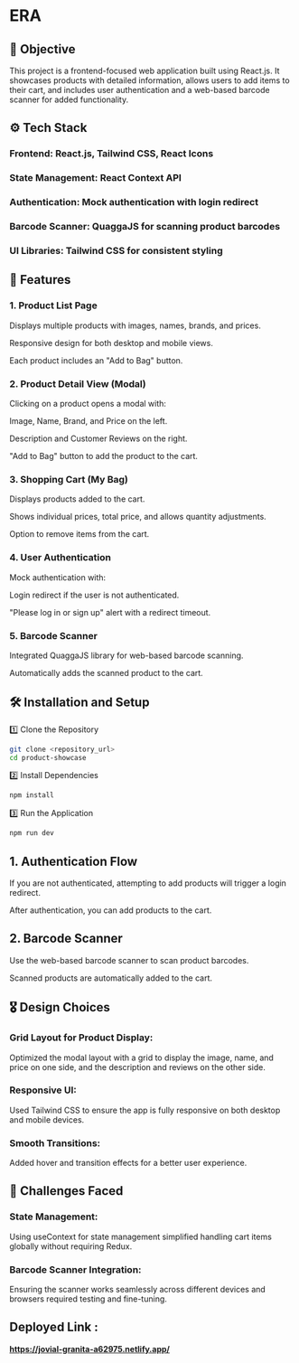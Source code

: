 # ERA 
## 🎯 Objective
This project is a frontend-focused web application built using React.js. It showcases products with detailed information, allows users to add items to their cart, and includes user authentication and a web-based barcode scanner for added functionality.

## ⚙️ Tech Stack

### Frontend: React.js, Tailwind CSS, React Icons

### State Management: React Context API

### Authentication: Mock authentication with login redirect

### Barcode Scanner: QuaggaJS for scanning product barcodes

### UI Libraries: Tailwind CSS for consistent styling

## 🚀 Features
###  1. Product List Page

Displays multiple products with images, names, brands, and prices.

Responsive design for both desktop and mobile views.

Each product includes an "Add to Bag" button.

### 2. Product Detail View (Modal)
Clicking on a product opens a modal with:

Image, Name, Brand, and Price on the left.

Description and Customer Reviews on the right.

"Add to Bag" button to add the product to the cart.

### 3. Shopping Cart (My Bag)
Displays products added to the cart.

Shows individual prices, total price, and allows quantity adjustments.

Option to remove items from the cart.

### 4. User Authentication
Mock authentication with:

Login redirect if the user is not authenticated.

"Please log in or sign up" alert with a redirect timeout.

### 5. Barcode Scanner
Integrated QuaggaJS library for web-based barcode scanning.

Automatically adds the scanned product to the cart.

## 🛠️ Installation and Setup

1️⃣ Clone the Repository
```sh
git clone <repository_url>
cd product-showcase
```
2️⃣ Install Dependencies
```sh
npm install
```
3️⃣ Run the Application
```sh
npm run dev
```
## 1. Authentication Flow
If you are not authenticated, attempting to add products will trigger a login redirect.

After authentication, you can add products to the cart.

## 2. Barcode Scanner
Use the web-based barcode scanner to scan product barcodes.

Scanned products are automatically added to the cart.

## 🎖️ Design Choices
### Grid Layout for Product Display:

Optimized the modal layout with a grid to display the image, name, and price on one side, and the description and reviews on the other side.

### Responsive UI:

Used Tailwind CSS to ensure the app is fully responsive on both desktop and mobile devices.

### Smooth Transitions:

Added hover and transition effects for a better user experience.

## 🚧 Challenges Faced
### State Management:

Using useContext for state management simplified handling cart items globally without requiring Redux.

### Barcode Scanner Integration:

Ensuring the scanner works seamlessly across different devices and browsers required testing and fine-tuning.

## Deployed Link :
**https://jovial-granita-a62975.netlify.app/**

